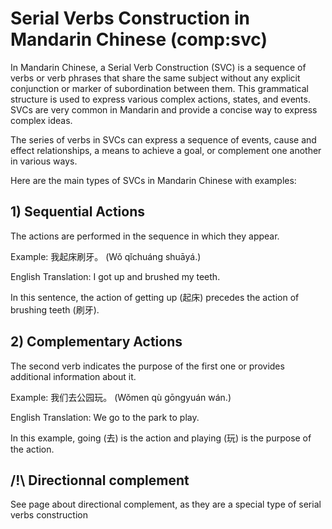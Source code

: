 # Serial Verbs Construction in Mandarin Chinese (comp:svc)


In Mandarin Chinese, a Serial Verb Construction (SVC) is a sequence of verbs or verb phrases that share the same subject without any explicit conjunction or marker of subordination between them. This grammatical structure is used to express various complex actions, states, and events. SVCs are very common in Mandarin and provide a concise way to express complex ideas.

The series of verbs in SVCs can express a sequence of events, cause and effect relationships, a means to achieve a goal, or complement one another in various ways.

Here are the main types of SVCs in Mandarin Chinese with examples:

## 1) Sequential Actions
The actions are performed in the sequence in which they appear.

Example: 我起床刷牙。 (Wǒ qǐchuáng shuāyá.)

English Translation: I got up and brushed my teeth.

In this sentence, the action of getting up (起床) precedes the action of brushing teeth (刷牙).

## 2) Complementary Actions
The second verb indicates the purpose of the first one or provides additional information about it.

Example: 我们去公园玩。 (Wǒmen qù gōngyuán wán.)

English Translation: We go to the park to play.

In this example, going (去) is the action and playing (玩) is the purpose of the action.


## /!\ Directionnal complement
See page about directional complement, as they are a special type of serial verbs construction